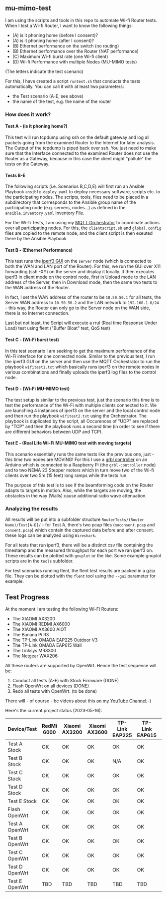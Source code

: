 ## mu-mimo-test

I am using the scripts and tools in this repo to automate Wi-fi Router tests. When I test a Wi-fi Router, I want to know the following things:

- (A) is it phoning home (before I consent)?
- (A) is it phoning home (after I consent)?
- (B) Ethernet performance on the switch (no routing)
- (B) Ethernet performance over the Router (NAT performance)
- (C) Maximum Wi-fi burst rate (one Wi-fi client)
- (D) Wi-fi Performance with multiple Nodes (MU-MIMO tests)

(The letters indicate the test scenario)

For this, I have created a script `runtest.sh` that conducts the tests automatically. You can call it with at least two parameters: 

- the Test scenario (A-E, see above)
- the name of the test, e.g. the name of the router

### How does it work?

#### Test A - (is it phoning home?)

This test will run tcpdump using ssh on the default gateway and log all packets going from the examined Router to the Internet for later analysis. The Output of the tcpdump is piped back over ssh. You just need to make sure that the Interface connected to the examined Router does not use the Router as a Gateway, because in this case the client might "pollute" the tests on the Gateway.

#### Tests B-E

The following scripts (i.e. Scenarios B,C,D,E) will first run an Ansible Playbook `ansible.deploy.yaml` to deploy necessary software, scripts etc. to the participating nodes. The scripts, tools, files need to be placed in a subdirectory that corresponds to the Ansible group name of the participating node (e.g. servers, nodes...) as defined in the `ansible.inventory.yaml` Inventory File.

For the Wi-fi Tests, I am using my [MQTT Orchestrator](https://github.com/onemarcfifty/MQTT-Orchestrate) to coordinate actions over all participating nodes. For this, the `clientscript.sh` and `global.config` files are copied to the remote node, and the client script is then exeuted there by the Ansible Playbook

#### Test B - (Ethernet Performance)

This test runs the [iperf3 GUI](https://github.com/onemarcfifty/iperf3-GUI) on the `server` node (which is connected to both the WAN and LAN port of the Router). For this, we run the GUI over X11 forwarding (ssh -XY) on the server and display it locally. It then executes iperf3 in client mode on the control node, first in Upload mode to the LAN address of the Server, then in Download mode, then the same two tests to the WAN address of the Router.

In fact, I set the WAN address of the router to be `10.50.50.1` for all tests, the Server WAN address to `10.50.50.2` and the LAN network to `192.168.1.0/24` - this way, the Router can only go to the Server node on the WAN side, there is no Internet connection.

Last but not least, the Script will execute a rrul (Real time Response Under Load) test using flent ("Buffer Bloat" test, QoS test)

#### Test C - (Wi-Fi burst test)

In this test scenario I am seeking to get the maximum performance of the Wi-Fi interface for one connected node. Similar to the previous test, I run the iperf3 GUI on the server and then use the MQTT Orchestrator to run the playbook `wifitest1.txt` which basically runs iperf3 on the remote nodes in various combinations and finally uploads the iperf3 log files to the control node.

#### Test D - (Wi-Fi MU-MIMO test)

The test setup is similar to the previous test, just the scenario this time is to test the performance of the Wi-Fi with multiple clients connected to it. We are launching 4 instances of iperf3 on the server and the local control node and then run the playbook `wifitest2.txt` using the Orchestrator. The playbook is duplicated by the script, all Occurences of "UDP" are replaced by "TCP" and then the playbook runs a second time (in order to see if there are different behaviors between UDP and TCP).

#### Test E - (Real Life Wi-Fi MU-MIMO test with moving targets)

This scenario essentially runs the same tests like the previous one, just - this time two nodes are MOVING! For this I use a [grbl controller](https://github.com/grbl/grbl) on an Arduino which is connected to a Raspberry Pi (the `grbl-controller` node) and to two NEMA 23 Stepper motors which in turn move two of the Wi-fi clients over two 5m (15 feet) long ramps while the tests run.

The purpose of this test is to see if the beamforming code on the Router adapts to targets in motion. Also, while the targets are moving, the obstacles in the way (Walls) cause additional radio wave attenuation.

### Analyzing the results

All results will be put into a subfolder structure `RouterTests/(Router Name)/Test[A-E]/` - for Test A, there's two pcap files (`noconsent.pcap` and `consent.pcap`) which contain the captured data before and after consent. these logs can be analyzed using `Wireshark`. 

For all tests that run iperf3, there will be a distinct csv file containing the timestamp and the measured throughput for each port we ran iperf3 on. These results can be plotted with `gnuplot` or the like. Some example gnuplot scripts are in the `tools` subfolder.

For test scenarios running flent, the flent test results are packed in a gzip file. They can be plotted with the `flent` tool using the `--gui` parameter for example.

## Test Progress

At the moment I am testing the following Wi-Fi Routers:

- The XIAOMI AX3200
- The XIAOMI REDMI AX6000
- The XIAOMI AX3600 AIOT
- The Banana Pi R3
- The TP-Link OMADA EAP225 Outdoor V3
- The TP-Link OMADA EAP615 Wall
- The Linksys MR8300
- The Netgear WAX206

All these routers are supported by OpenWrt. Hence the test sequence will be:

1. Conduct all tests (A-E) with Stock Firmware (DONE)
2. Flash OpenWrt on all devices (DONE)
3. Redo all tests with OpenWrt. (to be done)

There will - of course - be videos about this [on my YouTube Channel](https://www.youtube.com/c/onemarcfifty);-)

Here's the current project status (2023-05-16):

| Device/Test    | RedMi 6000 | Xiaomi AX3200 | Xiaomi AX3600 | TP-Link EAP225 | TP-Link EAP615 | Linksys MR8300 | Banana Pi R3 | WAX206 |
|----------------|------------|---------------|---------------|----------------|----------------|----------------|--------------|--------|
| Test A Stock   | OK         | OK            | OK            | OK             | OK             | OK             | N/A          | OK     |
| Test B Stock   | OK         | OK            | OK            | N/A            | OK             | OK             | N/A          | OK     |
| Test C Stock   | OK         | OK            | OK            | OK             | OK             | OK             | N/A          | OK     |
| Test D Stock   | OK         | OK            | OK            | OK             | OK             | OK             | N/A          | OK     |
| Test E Stock   | OK         | OK            | OK            | OK             | OK             | OK             | N/A          | OK     |
| Flash OpenWrt  | OK         | OK            | OK            | OK             | OK             | OK             | OK           | OK     |
| Test A OpenWrt | OK         | OK            | OK            | OK             | OK             | OK             | OK           | OK     |
| Test B OpenWrt | OK         | OK            | OK            | OK             | OK             | OK             | OK           | OK     |
| Test C OpenWrt | OK         | OK            | OK            | OK             | OK             | OK             | OK           | OK     |
| Test D OpenWrt | OK         | OK            | OK            | OK             | OK             | OK             | OK           | OK     |
| Test E OpenWrt | TBD        | TBD           | TBD           | TBD            | TBD            | TBD            | TBD          | TBD    |